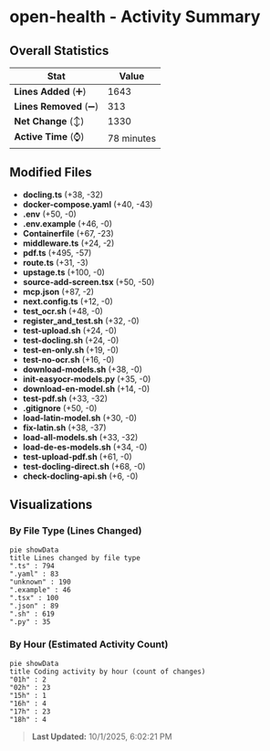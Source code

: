 # open-health - Activity Summary 

## Overall Statistics

| Stat                   | Value                                                             |
| ---------------------- | ----------------------------------------------------------------- |
| **Lines Added** (➕)   | 1643                                          |
| **Lines Removed** (➖) | 313                                        |
| **Net Change** (↕)    | 1330                |
| **Active Time** (⌚)   | 78 minutes |


## Modified Files
- **docling.ts** (+38, -32)
- **docker-compose.yaml** (+40, -43)
- **.env** (+50, -0)
- **.env.example** (+46, -0)
- **Containerfile** (+67, -23)
- **middleware.ts** (+24, -2)
- **pdf.ts** (+495, -57)
- **route.ts** (+31, -3)
- **upstage.ts** (+100, -0)
- **source-add-screen.tsx** (+50, -50)
- **mcp.json** (+87, -2)
- **next.config.ts** (+12, -0)
- **test_ocr.sh** (+48, -0)
- **register_and_test.sh** (+32, -0)
- **test-upload.sh** (+24, -0)
- **test-docling.sh** (+24, -0)
- **test-en-only.sh** (+19, -0)
- **test-no-ocr.sh** (+16, -0)
- **download-models.sh** (+38, -0)
- **init-easyocr-models.py** (+35, -0)
- **download-en-model.sh** (+14, -0)
- **test-pdf.sh** (+33, -32)
- **.gitignore** (+50, -0)
- **load-latin-model.sh** (+30, -0)
- **fix-latin.sh** (+38, -37)
- **load-all-models.sh** (+33, -32)
- **load-de-es-models.sh** (+34, -0)
- **test-upload-pdf.sh** (+61, -0)
- **test-docling-direct.sh** (+68, -0)
- **check-docling-api.sh** (+6, -0)

## Visualizations

### By File Type (Lines Changed)

```mermaid
pie showData
title Lines changed by file type
".ts" : 794
".yaml" : 83
"unknown" : 190
".example" : 46
".tsx" : 100
".json" : 89
".sh" : 619
".py" : 35
```

### By Hour (Estimated Activity Count)

```mermaid
pie showData
title Coding activity by hour (count of changes)
"01h" : 2
"02h" : 23
"15h" : 1
"16h" : 4
"17h" : 23
"18h" : 4
```


> **Last Updated:** 10/1/2025, 6:02:21 PM
